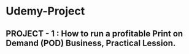 # Udemy-Project

## PROJECT - 1 : How to run a profitable Print on Demand (POD) Business, Practical Lession.
